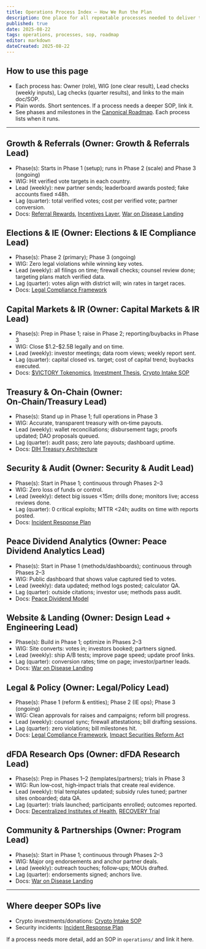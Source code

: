 ```yaml
---
title: Operations Process Index — How We Run the Plan
description: One place for all repeatable processes needed to deliver the 1% Treaty → DIH → dFDA plan. Each process has an owner role, a WIG, and simple lead/lag checks.
published: true
date: 2025-08-22
tags: operations, processes, sop, roadmap
editor: markdown
dateCreated: 2025-08-22
---
```


## How to use this page
- Each process has: Owner (role), WIG (one clear result), Lead checks (weekly inputs), Lag checks (quarter results), and links to the main doc/SOP.
- Plain words. Short sentences. If a process needs a deeper SOP, link it.
 - See phases and milestones in the [Canonical Roadmap](../strategy/roadmap.md). Each process lists when it runs.

---

## Growth & Referrals (Owner: Growth & Referrals Lead)
- Phase(s): Starts in Phase 1 (setup); runs in Phase 2 (scale) and Phase 3 (ongoing)
- WIG: Hit verified vote targets in each country.
- Lead (weekly): new partner sends; leaderboard awards posted; fake accounts fixed ≤48h.
- Lag (quarter): total verified votes; cost per verified vote; partner conversion.
- Docs: [Referral Rewards](../strategy/referral-rewards-system.md), [Incentives Layer](../strategy/incentives-layer.md), [War on Disease Landing](../strategy/warondisease-landing.md)

## Elections & IE (Owner: Elections & IE Compliance Lead)
- Phase(s): Phase 2 (primary); Phase 3 (ongoing)
- WIG: Zero legal violations while winning key votes.
- Lead (weekly): all filings on time; firewall checks; counsel review done; targeting plans match verified data.
- Lag (quarter): votes align with district will; win rates in target races.
- Docs: [Legal Compliance Framework](../strategy/legal-compliance-framework.md)

## Capital Markets & IR (Owner: Capital Markets & IR Lead)
- Phase(s): Prep in Phase 1; raise in Phase 2; reporting/buybacks in Phase 3
- WIG: Close \$1.2–\$2.5B legally and on time.
- Lead (weekly): investor meetings; data room views; weekly report sent.
- Lag (quarter): capital closed vs. target; cost of capital trend; buybacks executed.
- Docs: [\$VICTORY Tokenomics](../strategy/1-percent-treaty/victory-bonds-tokenomics.md), [Investment Thesis](../economic-models/victory-bond-investment-thesis.md), [Crypto Intake SOP](./crypto-intake-sop.md)

## Treasury & On‑Chain (Owner: On‑Chain/Treasury Lead)
- Phase(s): Stand up in Phase 1; full operations in Phase 3
- WIG: Accurate, transparent treasury with on‑time payouts.
- Lead (weekly): wallet reconciliations; disbursement tags; proofs updated; DAO proposals queued.
- Lag (quarter): audit pass; zero late payouts; dashboard uptime.
- Docs: [DIH Treasury Architecture](../features/treasury/dih-treasury-architecture.md)

## Security & Audit (Owner: Security & Audit Lead)
- Phase(s): Start in Phase 1; continuous through Phases 2–3
- WIG: Zero loss of funds or control.
- Lead (weekly): detect big issues <15m; drills done; monitors live; access reviews done.
- Lag (quarter): 0 critical exploits; MTTR <24h; audits on time with reports posted.
- Docs: [Incident Response Plan](./security/incident-response-plan.md)

## Peace Dividend Analytics (Owner: Peace Dividend Analytics Lead)
- Phase(s): Start in Phase 1 (methods/dashboards); continuous through Phases 2–3
- WIG: Public dashboard that shows value captured tied to votes.
- Lead (weekly): data updated; method logs posted; calculator QA.
- Lag (quarter): outside citations; investor use; methods pass audit.
- Docs: [Peace Dividend Model](../economic-models/peace-dividend-value-capture.md)

## Website & Landing (Owner: Design Lead + Engineering Lead)
- Phase(s): Build in Phase 1; optimize in Phases 2–3
- WIG: Site converts: votes in; investors booked; partners signed.
- Lead (weekly): ship A/B tests; improve page speed; update proof links.
- Lag (quarter): conversion rates; time on page; investor/partner leads.
- Docs: [War on Disease Landing](../strategy/warondisease-landing.md)

## Legal & Policy (Owner: Legal/Policy Lead)
- Phase(s): Phase 1 (reform & entities); Phase 2 (IE ops); Phase 3 (ongoing)
- WIG: Clean approvals for raises and campaigns; reform bill progress.
- Lead (weekly): counsel sync; firewall attestations; bill drafting sessions.
- Lag (quarter): zero violations; bill milestones hit.
- Docs: [Legal Compliance Framework](../strategy/legal-compliance-framework.md), [Impact Securities Reform Act](../regulatory/impact-securities-reform.md)

## dFDA Research Ops (Owner: dFDA Research Lead)
- Phase(s): Prep in Phases 1–2 (templates/partners); trials in Phase 3
- WIG: Run low‑cost, high‑impact trials that create real evidence.
- Lead (weekly): trial templates updated; subsidy rules tuned; partner sites onboarded; data QA.
- Lag (quarter): trials launched; participants enrolled; outcomes reported.
- Docs: [Decentralized Institutes of Health](../strategy/1-percent-treaty/decentralized-institutes-of-health.md), [RECOVERY Trial](../reference/recovery-trial.md)

## Community & Partnerships (Owner: Program Lead)
- Phase(s): Start in Phase 1; continuous through Phases 2–3
- WIG: Major org endorsements and anchor partner deals.
- Lead (weekly): outreach touches; follow‑ups; MOUs drafted.
- Lag (quarter): endorsements signed; anchors live.
- Docs: [War on Disease Landing](../strategy/warondisease-landing.md)

---

## Where deeper SOPs live
- Crypto investments/donations: [Crypto Intake SOP](./crypto-intake-sop.md)
- Security incidents: [Incident Response Plan](./security/incident-response-plan.md)

If a process needs more detail, add an SOP in `operations/` and link it here.


